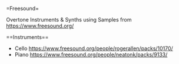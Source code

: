 =Freesound=

Overtone Instruments & Synths using Samples from
https://www.freesound.org/

==Instruments==
- Cello https://www.freesound.org/people/rogerallen/packs/10170/
- Piano https://www.freesound.org/people/neatonk/packs/9133/
